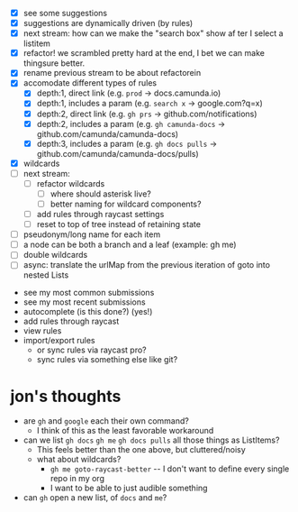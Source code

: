 - [x] see some suggestions
- [x] suggestions are dynamically driven (by rules)
- [x] next stream: how can we make the "search box" show af ter I select a listitem
- [x] refactor! we scrambled pretty hard at the end, I bet we can make thingsure better.
- [x] rename previous stream to be about refactorein
- [x] accomodate different types of rules
  - [x] depth:1, direct link (e.g. `prod` -> docs.camunda.io)
  - [x] depth:1, includes a param (e.g. `search x` -> google.com?q=x)
  - [x] depth:2, direct link (e.g. `gh prs` -> github.com/notifications)
  - [x] depth:2, includes a param (e.g. `gh camunda-docs` -> github.com/camunda/camunda-docs)
  - [x] depth:3, includes a param (e.g. `gh docs pulls` -> github.com/camunda/camunda-docs/pulls)
- [x] wildcards
- [ ] next stream:
  - [ ] refactor wildcards
    - [ ] where should asterisk live?
    - [ ] better naming for wildcard components?
  - [ ] add rules through raycast settings
  - [ ] reset to top of tree instead of retaining state
- [ ] pseudonym/long name for each item
- [ ] a node can be both a branch and a leaf (example: gh me)
- [ ] double wildcards
- [ ] async: translate the urlMap from the previous iteration of goto into nested Lists

* see my most common submissions
* see my most recent submissions
* autocomplete (is this done?) (yes!)
* add rules through raycast
* view rules
* import/export rules
  - or sync rules via raycast pro?
  - sync rules via something else like git?

# jon's thoughts

- are `gh` and `google` each their own command?
  - I think of this as the least favorable workaround
- can we list `gh docs` `gh me` `gh docs pulls` all those things as ListItems?
  - This feels better than the one above, but cluttered/noisy
  - what about wildcards?
    - `gh me goto-raycast-better` -- I don't want to define every single repo in my org
    - I want to be able to just audible something
- can `gh` open a new list, of `docs` and `me`?
